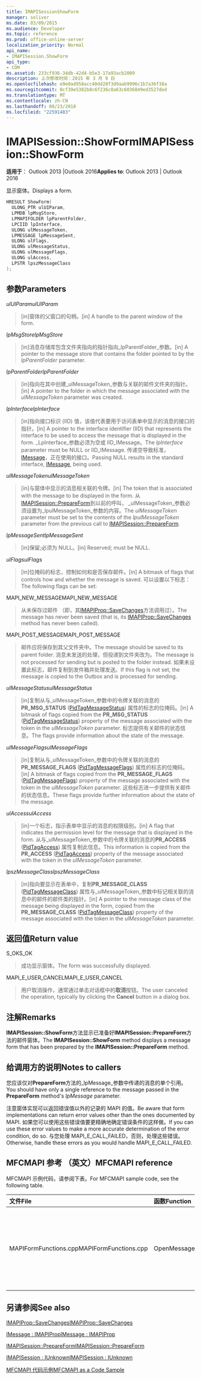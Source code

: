 ```yaml
---
title: IMAPISessionShowForm
manager: soliver
ms.date: 03/09/2015
ms.audience: Developer
ms.topic: reference
ms.prod: office-online-server
localization_priority: Normal
api_name:
- IMAPISession.ShowForm
api_type:
- COM
ms.assetid: 233cf936-34db-42d4-b5e3-17a93acb2009
description: 上次修改时间：2015 年 3 月 9 日
ms.openlocfilehash: e9e0ad958acc40dd28f3d9aab9996c1b7a36f38a
ms.sourcegitcommit: 0cf39e5382b8c6f236c8a63c6036849ed3527ded
ms.translationtype: MT
ms.contentlocale: zh-CN
ms.lasthandoff: 08/23/2018
ms.locfileid: "22591483"
---
```

# <a name="imapisessionshowform"></a><span data-ttu-id="31cb9-103">IMAPISession::ShowForm</span><span class="sxs-lookup"><span data-stu-id="31cb9-103">IMAPISession::ShowForm</span></span>

  
  
<span data-ttu-id="31cb9-104">**适用于**： Outlook 2013 |Outlook 2016</span><span class="sxs-lookup"><span data-stu-id="31cb9-104">**Applies to**: Outlook 2013 | Outlook 2016</span></span> 
  
<span data-ttu-id="31cb9-105">显示窗体。</span><span class="sxs-lookup"><span data-stu-id="31cb9-105">Displays a form.</span></span>
  
```cpp
HRESULT ShowForm(
  ULONG_PTR ulUIParam,
  LPMDB lpMsgStore,
  LPMAPIFOLDER lpParentFolder,
  LPCIID lpInterface,
  ULONG ulMessageToken,
  LPMESSAGE lpMessageSent,
  ULONG ulFlags,
  ULONG ulMessageStatus,
  ULONG ulMessageFlags,
  ULONG ulAccess,
  LPSTR lpszMessageClass
);
```

## <a name="parameters"></a><span data-ttu-id="31cb9-106">参数</span><span class="sxs-lookup"><span data-stu-id="31cb9-106">Parameters</span></span>

 <span data-ttu-id="31cb9-107">_ulUIParam_</span><span class="sxs-lookup"><span data-stu-id="31cb9-107">_ulUIParam_</span></span>
  
> <span data-ttu-id="31cb9-108">[in]窗体的父窗口的句柄。</span><span class="sxs-lookup"><span data-stu-id="31cb9-108">[in] A handle to the parent window of the form.</span></span>
    
 <span data-ttu-id="31cb9-109">_lpMsgStore_</span><span class="sxs-lookup"><span data-stu-id="31cb9-109">_lpMsgStore_</span></span>
  
> <span data-ttu-id="31cb9-110">[in]消息存储库包含文件夹指向的指针指向_lpParentFolder_参数。</span><span class="sxs-lookup"><span data-stu-id="31cb9-110">[in] A pointer to the message store that contains the folder pointed to by the  _lpParentFolder_ parameter.</span></span> 
    
 <span data-ttu-id="31cb9-111">_lpParentFolder_</span><span class="sxs-lookup"><span data-stu-id="31cb9-111">_lpParentFolder_</span></span>
  
> <span data-ttu-id="31cb9-112">[in]指向在其中创建_ulMessageToken_参数与关联的邮件文件夹的指针。</span><span class="sxs-lookup"><span data-stu-id="31cb9-112">[in] A pointer to the folder in which the message associated with the  _ulMessageToken_ parameter was created.</span></span> 
    
 <span data-ttu-id="31cb9-113">_lpInterface_</span><span class="sxs-lookup"><span data-stu-id="31cb9-113">_lpInterface_</span></span>
  
> <span data-ttu-id="31cb9-114">[in]指向接口标识 (IID) 值，该值代表要用于访问表单中显示的消息的接口的指针。</span><span class="sxs-lookup"><span data-stu-id="31cb9-114">[in] A pointer to the interface identifier (IID) that represents the interface to be used to access the message that is displayed in the form.</span></span> <span data-ttu-id="31cb9-115">_LpInterface_参数必须为空或 IID_IMessage。</span><span class="sxs-lookup"><span data-stu-id="31cb9-115">The  _lpInterface_ parameter must be NULL or IID_IMessage.</span></span> <span data-ttu-id="31cb9-116">传递空导致标准， [IMessage](imessageimapiprop.md)，正在使用的接口。</span><span class="sxs-lookup"><span data-stu-id="31cb9-116">Passing NULL results in the standard interface, [IMessage](imessageimapiprop.md), being used.</span></span> 
    
 <span data-ttu-id="31cb9-117">_ulMessageToken_</span><span class="sxs-lookup"><span data-stu-id="31cb9-117">_ulMessageToken_</span></span>
  
> <span data-ttu-id="31cb9-118">[in]与窗体中显示的消息相关联的令牌。</span><span class="sxs-lookup"><span data-stu-id="31cb9-118">[in] The token that is associated with the message to be displayed in the form.</span></span> <span data-ttu-id="31cb9-119">从[IMAPISession::PrepareForm](imapisession-prepareform.md)到以前的呼叫， _ulMessageToken_参数必须设置为_lpulMessageToken_参数的内容。</span><span class="sxs-lookup"><span data-stu-id="31cb9-119">The  _ulMessageToken_ parameter must be set to the contents of the  _lpulMessageToken_ parameter from the previous call to [IMAPISession::PrepareForm](imapisession-prepareform.md).</span></span>
    
 <span data-ttu-id="31cb9-120">_lpMessageSent_</span><span class="sxs-lookup"><span data-stu-id="31cb9-120">_lpMessageSent_</span></span>
  
> <span data-ttu-id="31cb9-121">[in]保留;必须为 NULL。</span><span class="sxs-lookup"><span data-stu-id="31cb9-121">[in] Reserved; must be NULL.</span></span> 
    
 <span data-ttu-id="31cb9-122">_ulFlags_</span><span class="sxs-lookup"><span data-stu-id="31cb9-122">_ulFlags_</span></span>
  
> <span data-ttu-id="31cb9-123">[in]位掩码的标志，控制如何和是否保存邮件。</span><span class="sxs-lookup"><span data-stu-id="31cb9-123">[in] A bitmask of flags that controls how and whether the message is saved.</span></span> <span data-ttu-id="31cb9-124">可以设置以下标志：</span><span class="sxs-lookup"><span data-stu-id="31cb9-124">The following flags can be set:</span></span>
    
<span data-ttu-id="31cb9-125">MAPI_NEW_MESSAGE</span><span class="sxs-lookup"><span data-stu-id="31cb9-125">MAPI_NEW_MESSAGE</span></span> 
  
> <span data-ttu-id="31cb9-126">从未保存过邮件 （即，其[IMAPIProp::SaveChanges](imapiprop-savechanges.md)方法调用过）。</span><span class="sxs-lookup"><span data-stu-id="31cb9-126">The message has never been saved (that is, its [IMAPIProp::SaveChanges](imapiprop-savechanges.md) method has never been called).</span></span> 
    
<span data-ttu-id="31cb9-127">MAPI_POST_MESSAGE</span><span class="sxs-lookup"><span data-stu-id="31cb9-127">MAPI_POST_MESSAGE</span></span> 
  
> <span data-ttu-id="31cb9-128">邮件应将保存到其父文件夹中。</span><span class="sxs-lookup"><span data-stu-id="31cb9-128">The message should be saved to its parent folder.</span></span> <span data-ttu-id="31cb9-129">消息未发送的处理，但投递到文件夹改为。</span><span class="sxs-lookup"><span data-stu-id="31cb9-129">The message is not processed for sending but is posted to the folder instead.</span></span> <span data-ttu-id="31cb9-130">如果未设置此标志，邮件复制到发件箱并处理发送。</span><span class="sxs-lookup"><span data-stu-id="31cb9-130">If this flag is not set, the message is copied to the Outbox and is processed for sending.</span></span> 
    
 <span data-ttu-id="31cb9-131">_ulMessageStatus_</span><span class="sxs-lookup"><span data-stu-id="31cb9-131">_ulMessageStatus_</span></span>
  
> <span data-ttu-id="31cb9-132">[in]复制从与_ulMessageToken_参数中的令牌关联的消息的**PR_MSG_STATUS** ([PidTagMessageStatus](pidtagmessagestatus-canonical-property.md)) 属性的标志的位掩码。</span><span class="sxs-lookup"><span data-stu-id="31cb9-132">[in] A bitmask of flags copied from the **PR_MSG_STATUS** ([PidTagMessageStatus](pidtagmessagestatus-canonical-property.md)) property of the message associated with the token in the  _ulMessageToken_ parameter.</span></span> <span data-ttu-id="31cb9-133">标志提供有关邮件的状态信息。</span><span class="sxs-lookup"><span data-stu-id="31cb9-133">The flags provide information about the state of the message.</span></span> 
    
 <span data-ttu-id="31cb9-134">_ulMessageFlags_</span><span class="sxs-lookup"><span data-stu-id="31cb9-134">_ulMessageFlags_</span></span>
  
> <span data-ttu-id="31cb9-135">[in]复制从与_ulMessageToken_参数中的令牌关联的消息的**PR_MESSAGE_FLAGS** ([PidTagMessageFlags](pidtagmessageflags-canonical-property.md)) 属性的标志的位掩码。</span><span class="sxs-lookup"><span data-stu-id="31cb9-135">[in] A bitmask of flags copied from the **PR_MESSAGE_FLAGS** ([PidTagMessageFlags](pidtagmessageflags-canonical-property.md)) property of the message associated with the token in the  _ulMessageToken_ parameter.</span></span> <span data-ttu-id="31cb9-136">这些标志进一步提供有关邮件的状态信息。</span><span class="sxs-lookup"><span data-stu-id="31cb9-136">These flags provide further information about the state of the message.</span></span> 
    
 <span data-ttu-id="31cb9-137">_ulAccess_</span><span class="sxs-lookup"><span data-stu-id="31cb9-137">_ulAccess_</span></span>
  
> <span data-ttu-id="31cb9-138">[in]一个标志，指示表单中显示的消息的权限级别。</span><span class="sxs-lookup"><span data-stu-id="31cb9-138">[in] A flag that indicates the permission level for the message that is displayed in the form.</span></span> <span data-ttu-id="31cb9-139">从与_ulMessageToken_参数中的令牌关联的消息的**PR_ACCESS** ([PidTagAccess](pidtagaccess-canonical-property.md)) 属性复制此信息。</span><span class="sxs-lookup"><span data-stu-id="31cb9-139">This information is copied from the **PR_ACCESS** ([PidTagAccess](pidtagaccess-canonical-property.md)) property of the message associated with the token in the  _ulMessageToken_ parameter.</span></span> 
    
 <span data-ttu-id="31cb9-140">_lpszMessageClass_</span><span class="sxs-lookup"><span data-stu-id="31cb9-140">_lpszMessageClass_</span></span>
  
> <span data-ttu-id="31cb9-141">[in]指向要显示在表单中，复制**PR_MESSAGE_CLASS** ([PidTagMessageClass](pidtagmessageclass-canonical-property.md)) 属性与_ulMessageToken_参数中标记相关联的消息中的邮件的邮件类的指针。</span><span class="sxs-lookup"><span data-stu-id="31cb9-141">[in] A pointer to the message class of the message being displayed in the form, copied from the **PR_MESSAGE_CLASS** ([PidTagMessageClass](pidtagmessageclass-canonical-property.md)) property of the message associated with the token in the  _ulMessageToken_ parameter.</span></span> 
    
## <a name="return-value"></a><span data-ttu-id="31cb9-142">返回值</span><span class="sxs-lookup"><span data-stu-id="31cb9-142">Return value</span></span>

<span data-ttu-id="31cb9-143">S_OK</span><span class="sxs-lookup"><span data-stu-id="31cb9-143">S_OK</span></span> 
  
> <span data-ttu-id="31cb9-144">成功显示窗体。</span><span class="sxs-lookup"><span data-stu-id="31cb9-144">The form was successfully displayed.</span></span>
    
<span data-ttu-id="31cb9-145">MAPI_E_USER_CANCEL</span><span class="sxs-lookup"><span data-stu-id="31cb9-145">MAPI_E_USER_CANCEL</span></span> 
  
> <span data-ttu-id="31cb9-146">用户取消操作，通常通过单击对话框中的**取消**按钮。</span><span class="sxs-lookup"><span data-stu-id="31cb9-146">The user canceled the operation, typically by clicking the **Cancel** button in a dialog box.</span></span> 
    
## <a name="remarks"></a><span data-ttu-id="31cb9-147">注解</span><span class="sxs-lookup"><span data-stu-id="31cb9-147">Remarks</span></span>

<span data-ttu-id="31cb9-148">**IMAPISession::ShowForm**方法显示已准备好**IMAPISession::PrepareForm**方法的邮件窗体。</span><span class="sxs-lookup"><span data-stu-id="31cb9-148">The **IMAPISession::ShowForm** method displays a message form that has been prepared by the **IMAPISession::PrepareForm** method.</span></span> 
  
## <a name="notes-to-callers"></a><span data-ttu-id="31cb9-149">给调用方的说明</span><span class="sxs-lookup"><span data-stu-id="31cb9-149">Notes to callers</span></span>

<span data-ttu-id="31cb9-150">您应该仅对**PrepareForm**方法的_lpMessage_参数中传递的消息的单个引用。</span><span class="sxs-lookup"><span data-stu-id="31cb9-150">You should have only a single reference to the message passed in the **PrepareForm** method's  _lpMessage_ parameter.</span></span> 
  
<span data-ttu-id="31cb9-151">注意窗体实现可以返回错误值以外的记录的 MAPI 的值。</span><span class="sxs-lookup"><span data-stu-id="31cb9-151">Be aware that form implementations can return error values other than the ones documented by MAPI.</span></span> <span data-ttu-id="31cb9-152">如果您可以使用这些错误值要更精确地确定错误条件的这样做。</span><span class="sxs-lookup"><span data-stu-id="31cb9-152">If you can use these error values to make a more accurate determination of the error condition, do so.</span></span> <span data-ttu-id="31cb9-153">与您处理 MAPI_E_CALL_FAILED，否则，处理这些错误。</span><span class="sxs-lookup"><span data-stu-id="31cb9-153">Otherwise, handle these errors as you would handle MAPI_E_CALL_FAILED.</span></span> 
  
## <a name="mfcmapi-reference"></a><span data-ttu-id="31cb9-154">MFCMAPI 参考 （英文）</span><span class="sxs-lookup"><span data-stu-id="31cb9-154">MFCMAPI reference</span></span>

<span data-ttu-id="31cb9-155">MFCMAPI 示例代码，请参阅下表。</span><span class="sxs-lookup"><span data-stu-id="31cb9-155">For MFCMAPI sample code, see the following table.</span></span>
  
|<span data-ttu-id="31cb9-156">**文件**</span><span class="sxs-lookup"><span data-stu-id="31cb9-156">**File**</span></span>|<span data-ttu-id="31cb9-157">**函数**</span><span class="sxs-lookup"><span data-stu-id="31cb9-157">**Function**</span></span>|<span data-ttu-id="31cb9-158">**Comment**</span><span class="sxs-lookup"><span data-stu-id="31cb9-158">**Comment**</span></span>|
|:-----|:-----|:-----|
|<span data-ttu-id="31cb9-159">MAPIFormFunctions.cpp</span><span class="sxs-lookup"><span data-stu-id="31cb9-159">MAPIFormFunctions.cpp</span></span>  <br/> |<span data-ttu-id="31cb9-160">OpenMessageModal</span><span class="sxs-lookup"><span data-stu-id="31cb9-160">OpenMessageModal</span></span>  <br/> |<span data-ttu-id="31cb9-161">MFCMAPI 使用**IMAPISession::ShowForm**方法，以及**PrepareForm**方法中，窗体模式中显示一条消息。</span><span class="sxs-lookup"><span data-stu-id="31cb9-161">MFCMAPI uses the **IMAPISession::ShowForm** method, together with the **PrepareForm** method, to display a message in a modal form.</span></span>  <br/> |
   
## <a name="see-also"></a><span data-ttu-id="31cb9-162">另请参阅</span><span class="sxs-lookup"><span data-stu-id="31cb9-162">See also</span></span>



[<span data-ttu-id="31cb9-163">IMAPIProp::SaveChanges</span><span class="sxs-lookup"><span data-stu-id="31cb9-163">IMAPIProp::SaveChanges</span></span>](imapiprop-savechanges.md)
  
[<span data-ttu-id="31cb9-164">IMessage : IMAPIProp</span><span class="sxs-lookup"><span data-stu-id="31cb9-164">IMessage : IMAPIProp</span></span>](imessageimapiprop.md)
  
[<span data-ttu-id="31cb9-165">IMAPISession::PrepareForm</span><span class="sxs-lookup"><span data-stu-id="31cb9-165">IMAPISession::PrepareForm</span></span>](imapisession-prepareform.md)
  
[<span data-ttu-id="31cb9-166">IMAPISession : IUnknown</span><span class="sxs-lookup"><span data-stu-id="31cb9-166">IMAPISession : IUnknown</span></span>](imapisessioniunknown.md)


[<span data-ttu-id="31cb9-167">MFCMAPI 代码示例</span><span class="sxs-lookup"><span data-stu-id="31cb9-167">MFCMAPI as a Code Sample</span></span>](mfcmapi-as-a-code-sample.md)

